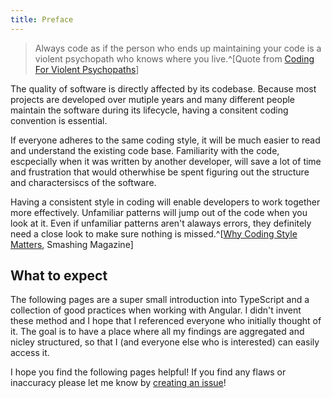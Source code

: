 ```yaml
---
title: Preface
---
```


> Always code as if the person who ends up maintaining your code is a violent psychopath who knows where you live.^[Quote from [Coding For Violent Psychopaths](http://blog.codinghorror.com/coding-for-violent-psychopaths/)]

The quality of software is directly affected by its codebase. Because most projects are developed over mutiple years and many different people maintain the software during its lifecycle, having a consitent coding convention is essential.

If everyone adheres to the same coding style, it will be much easier to read and understand the existing code base. Familiarity with the code, escpecially when it was written by another developer, will save a lot of time and frustration that would otherwhise be spent figuring out the structure and charactersiscs of the software.

Having a consistent style in coding will enable developers to work together more effectively. Unfamiliar patterns will jump out of the code when you look at it. Even if unfamiliar patterns aren't alaways errors, they definitely need a close look to make sure nothing is missed.^[[Why Coding Style Matters](http://www.smashingmagazine.com/2012/10/why-coding-style-matters/), Smashing Magazine]

## What to expect

The following pages are a super small introduction into TypeScript and a collection of good practices when working with Angular. I didn't invent these method and I hope that I referenced everyone who initially thought of it. The goal is to have a place where all my findings are aggregated and nicley structured, so that I (and everyone else who is interested) can easily access it.

I hope you find the following pages helpful! If you find any flaws or inaccuracy please let me know by [creating an issue](https://github.com/sebald/guidelines/issues)!